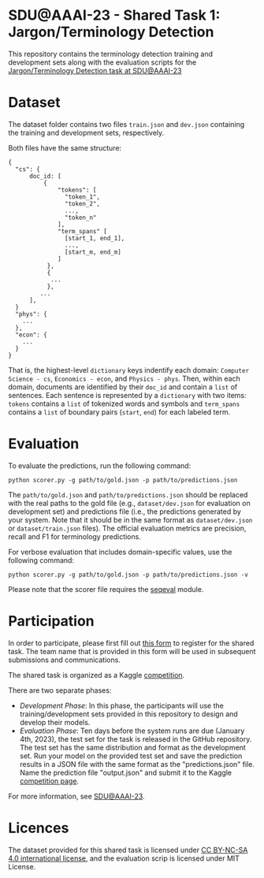 # SDU@AAAI-23 - Shared Task 1: Jargon/Terminology Detection

This repository contains the terminology detection training and development sets along with the evaluation scripts for the [Jargon/Terminology Detection task at SDU@AAAI-23](https://sites.google.com/view/sdu-aaai23/shared-task)

# Dataset

The dataset folder contains two files `train.json` and `dev.json` containing the training and development sets, respectively.

Both files have the same structure:

```
{
  "cs": {
      doc_id: [
          {
              "tokens": [
                "token_1",
                "token_2",
                ...,
                "token_n"
              ],
              "term_spans" [
                [start_1, end_1],
                ...,
                [start_m, end_m]
              ]
           },
           {
            ...
           },
         ...
      ],
  }
  "phys": {
    ...
  },
  "econ": {
    ...
  }
}
```
That is, the highest-level `dictionary` keys indentify each domain: `Computer Science - cs`, `Economics - econ`, and `Physics - phys`. Then, within each domain, documents are identified by their `doc_id` and contain a `list` of sentences. Each sentence is represented by a `dictionary` with two items: `tokens` contains a `list` of tokenized words and symbols and `term_spans` contains a `list` of boundary pairs (`start`, `end`) for each labeled term.

# Evaluation

To evaluate the predictions, run the following command:

`python scorer.py -g path/to/gold.json -p path/to/predictions.json`

The `path/to/gold.json` and `path/to/predictions.json` should be replaced with the real paths to the gold file (e.g., `dataset/dev.json` for evaluation on development set) and predictions file (i.e., the predictions generated by your system. Note that it should be in the same format as `dataset/dev.json` or `dataset/train.json` files). The official evaluation metrics are precision, recall and F1 for terminology predictions. 

For verbose evaluation that includes domain-specific values, use the following command:

`python scorer.py -g path/to/gold.json -p path/to/predictions.json -v`

Please note that the scorer file requires the [seqeval](https://github.com/chakki-works/seqeval) module.

# Participation
In order to participate, please first fill out [this form](https://forms.gle/ks3snBYXgoTQr3iH7) to register for the shared task. The team name that is provided in this form will be used in subsequent submissions and communications. 

The shared task is organized as a Kaggle [competition](https://www.kaggle.com/competitions/jargon-detection).

There are two separate phases:
* _Development Phase_: In this phase, the participants will use the training/development sets provided in this repository to design and develop their models.
* _Evaluation Phase_: Ten days before the system runs are due (January 4th, 2023), the test set for the task is released in the GitHub repository. The test set has the same distribution and format as the development set. Run your model on the provided test set and save the prediction results in a JSON file with the same format as the "predictions.json" file. Name the prediction file "output.json" and submit it to the Kaggle [competition page](https://www.kaggle.com/competitions/jargon-detection).

For more information, see [SDU@AAAI-23](https://sites.google.com/view/sdu-aaai23).

# Licences
The dataset provided for this shared task is licensed under [CC BY-NC-SA 4.0 international license](https://creativecommons.org/licenses/by-nc-sa/4.0/legalcode), and the evaluation scrip is licensed under MIT License.
